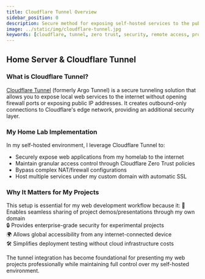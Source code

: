 ```yaml
---
title: Cloudflare Tunnel Overview
sidebar_position: 0
description: Secure method for exposing self-hosted services to the public internet
image: ../static/img/cloudflare-tunnel.jpg
keywords: [cloudflare, tunnel, zero trust, security, remote access, proxy]
---
```


## Home Server & Cloudflare Tunnel

### What is Cloudflare Tunnel?
[Cloudflare Tunnel](https://developers.cloudflare.com/cloudflare-one/connections/connect-apps/) (formerly Argo Tunnel) is a secure tunneling solution that allows you to expose local web services to the internet without opening firewall ports or exposing public IP addresses. It creates outbound-only connections to Cloudflare's edge network, providing an additional security layer.

### My Home Lab Implementation
In my self-hosted environment, I leverage Cloudflare Tunnel to:
- Securely expose web applications from my homelab to the internet
- Maintain granular access control through Cloudflare Zero Trust policies
- Bypass complex NAT/firewall configurations
- Host multiple services under my custom domain with automatic SSL

### Why It Matters for My Projects
This setup is essential for my web development workflow because it:
🚀 Enables seamless sharing of project demos/presentations through my own domain  
🔒 Provides enterprise-grade security for experimental projects  
🌍 Allows global accessibility from any internet-connected device  
🛠️ Simplifies deployment testing without cloud infrastructure costs  

The tunnel integration has become foundational for presenting my web projects professionally while maintaining full control over my self-hosted environment.